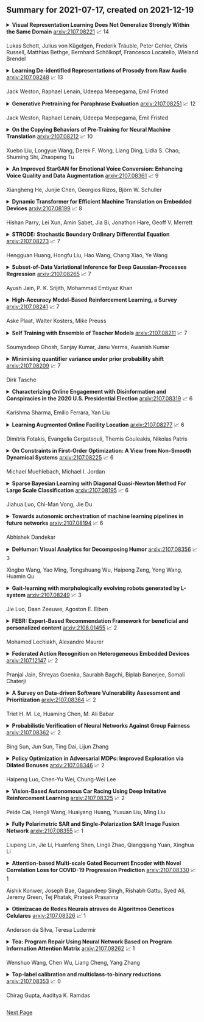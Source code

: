 ## Summary for 2021-07-17, created on 2021-12-19


<details><summary><b>Visual Representation Learning Does Not Generalize Strongly Within the Same Domain</b>
<a href="https://arxiv.org/abs/2107.08221">arxiv:2107.08221</a>
&#x1F4C8; 14 <br>
<p>Lukas Schott, Julius von Kügelgen, Frederik Träuble, Peter Gehler, Chris Russell, Matthias Bethge, Bernhard Schölkopf, Francesco Locatello, Wieland Brendel</p></summary>
<p>

**Abstract:** An important component for generalization in machine learning is to uncover underlying latent factors of variation as well as the mechanism through which each factor acts in the world. In this paper, we test whether 17 unsupervised, weakly supervised, and fully supervised representation learning approaches correctly infer the generative factors of variation in simple datasets (dSprites, Shapes3D, MPI3D) from controlled environments, and on our contributed CelebGlow dataset. In contrast to prior robustness work that introduces novel factors of variation during test time, such as blur or other (un)structured noise, we here recompose, interpolate, or extrapolate only existing factors of variation from the training data set (e.g., small and medium-sized objects during training and large objects during testing). Models that learn the correct mechanism should be able to generalize to this benchmark. In total, we train and test 2000+ models and observe that all of them struggle to learn the underlying mechanism regardless of supervision signal and architectural bias. Moreover, the generalization capabilities of all tested models drop significantly as we move from artificial datasets towards more realistic real-world datasets. Despite their inability to identify the correct mechanism, the models are quite modular as their ability to infer other in-distribution factors remains fairly stable, providing only a single factor is out-of-distribution. These results point to an important yet understudied problem of learning mechanistic models of observations that can facilitate generalization.

</p>
</details>

<details><summary><b>Learning De-identified Representations of Prosody from Raw Audio</b>
<a href="https://arxiv.org/abs/2107.08248">arxiv:2107.08248</a>
&#x1F4C8; 13 <br>
<p>Jack Weston, Raphael Lenain, Udeepa Meepegama, Emil Fristed</p></summary>
<p>

**Abstract:** We propose a method for learning de-identified prosody representations from raw audio using a contrastive self-supervised signal. Whereas prior work has relied on conditioning models on bottlenecks, we introduce a set of inductive biases that exploit the natural structure of prosody to minimize timbral information and decouple prosody from speaker representations. Despite aggressive downsampling of the input and having no access to linguistic information, our model performs comparably to state-of-the-art speech representations on DAMMP, a new benchmark we introduce for spoken language understanding. We use minimum description length probing to show that our representations have selectively learned the subcomponents of non-timbral prosody, and that the product quantizer naturally disentangles them without using bottlenecks. We derive an information-theoretic definition of speech de-identifiability and use it to demonstrate that our prosody representations are less identifiable than other speech representations.

</p>
</details>

<details><summary><b>Generative Pretraining for Paraphrase Evaluation</b>
<a href="https://arxiv.org/abs/2107.08251">arxiv:2107.08251</a>
&#x1F4C8; 12 <br>
<p>Jack Weston, Raphael Lenain, Udeepa Meepegama, Emil Fristed</p></summary>
<p>

**Abstract:** We introduce ParaBLEU, a paraphrase representation learning model and evaluation metric for text generation. Unlike previous approaches, ParaBLEU learns to understand paraphrasis using generative conditioning as a pretraining objective. ParaBLEU correlates more strongly with human judgements than existing metrics, obtaining new state-of-the-art results on the 2017 WMT Metrics Shared Task. We show that our model is robust to data scarcity, exceeding previous state-of-the-art performance using only $50\%$ of the available training data and surpassing BLEU, ROUGE and METEOR with only $40$ labelled examples. Finally, we demonstrate that ParaBLEU can be used to conditionally generate novel paraphrases from a single demonstration, which we use to confirm our hypothesis that it learns abstract, generalized paraphrase representations.

</p>
</details>

<details><summary><b>On the Copying Behaviors of Pre-Training for Neural Machine Translation</b>
<a href="https://arxiv.org/abs/2107.08212">arxiv:2107.08212</a>
&#x1F4C8; 10 <br>
<p>Xuebo Liu, Longyue Wang, Derek F. Wong, Liang Ding, Lidia S. Chao, Shuming Shi, Zhaopeng Tu</p></summary>
<p>

**Abstract:** Previous studies have shown that initializing neural machine translation (NMT) models with the pre-trained language models (LM) can speed up the model training and boost the model performance. In this work, we identify a critical side-effect of pre-training for NMT, which is due to the discrepancy between the training objectives of LM-based pre-training and NMT. Since the LM objective learns to reconstruct a few source tokens and copy most of them, the pre-training initialization would affect the copying behaviors of NMT models. We provide a quantitative analysis of copying behaviors by introducing a metric called copying ratio, which empirically shows that pre-training based NMT models have a larger copying ratio than the standard one. In response to this problem, we propose a simple and effective method named copying penalty to control the copying behaviors in decoding. Extensive experiments on both in-domain and out-of-domain benchmarks show that the copying penalty method consistently improves translation performance by controlling copying behaviors for pre-training based NMT models. Source code is freely available at https://github.com/SunbowLiu/CopyingPenalty.

</p>
</details>

<details><summary><b>An Improved StarGAN for Emotional Voice Conversion: Enhancing Voice Quality and Data Augmentation</b>
<a href="https://arxiv.org/abs/2107.08361">arxiv:2107.08361</a>
&#x1F4C8; 9 <br>
<p>Xiangheng He, Junjie Chen, Georgios Rizos, Björn W. Schuller</p></summary>
<p>

**Abstract:** Emotional Voice Conversion (EVC) aims to convert the emotional style of a source speech signal to a target style while preserving its content and speaker identity information. Previous emotional conversion studies do not disentangle emotional information from emotion-independent information that should be preserved, thus transforming it all in a monolithic manner and generating audio of low quality, with linguistic distortions. To address this distortion problem, we propose a novel StarGAN framework along with a two-stage training process that separates emotional features from those independent of emotion by using an autoencoder with two encoders as the generator of the Generative Adversarial Network (GAN). The proposed model achieves favourable results in both the objective evaluation and the subjective evaluation in terms of distortion, which reveals that the proposed model can effectively reduce distortion. Furthermore, in data augmentation experiments for end-to-end speech emotion recognition, the proposed StarGAN model achieves an increase of 2% in Micro-F1 and 5% in Macro-F1 compared to the baseline StarGAN model, which indicates that the proposed model is more valuable for data augmentation.

</p>
</details>

<details><summary><b>Dynamic Transformer for Efficient Machine Translation on Embedded Devices</b>
<a href="https://arxiv.org/abs/2107.08199">arxiv:2107.08199</a>
&#x1F4C8; 8 <br>
<p>Hishan Parry, Lei Xun, Amin Sabet, Jia Bi, Jonathon Hare, Geoff V. Merrett</p></summary>
<p>

**Abstract:** The Transformer architecture is widely used for machine translation tasks. However, its resource-intensive nature makes it challenging to implement on constrained embedded devices, particularly where available hardware resources can vary at run-time. We propose a dynamic machine translation model that scales the Transformer architecture based on the available resources at any particular time. The proposed approach, 'Dynamic-HAT', uses a HAT SuperTransformer as the backbone to search for SubTransformers with different accuracy-latency trade-offs at design time. The optimal SubTransformers are sampled from the SuperTransformer at run-time, depending on latency constraints. The Dynamic-HAT is tested on the Jetson Nano and the approach uses inherited SubTransformers sampled directly from the SuperTransformer with a switching time of <1s. Using inherited SubTransformers results in a BLEU score loss of <1.5% because the SubTransformer configuration is not retrained from scratch after sampling. However, to recover this loss in performance, the dimensions of the design space can be reduced to tailor it to a family of target hardware. The new reduced design space results in a BLEU score increase of approximately 1% for sub-optimal models from the original design space, with a wide range for performance scaling between 0.356s - 1.526s for the GPU and 2.9s - 7.31s for the CPU.

</p>
</details>

<details><summary><b>STRODE: Stochastic Boundary Ordinary Differential Equation</b>
<a href="https://arxiv.org/abs/2107.08273">arxiv:2107.08273</a>
&#x1F4C8; 7 <br>
<p>Hengguan Huang, Hongfu Liu, Hao Wang, Chang Xiao, Ye Wang</p></summary>
<p>

**Abstract:** Perception of time from sequentially acquired sensory inputs is rooted in everyday behaviors of individual organisms. Yet, most algorithms for time-series modeling fail to learn dynamics of random event timings directly from visual or audio inputs, requiring timing annotations during training that are usually unavailable for real-world applications. For instance, neuroscience perspectives on postdiction imply that there exist variable temporal ranges within which the incoming sensory inputs can affect the earlier perception, but such temporal ranges are mostly unannotated for real applications such as automatic speech recognition (ASR). In this paper, we present a probabilistic ordinary differential equation (ODE), called STochastic boundaRy ODE (STRODE), that learns both the timings and the dynamics of time series data without requiring any timing annotations during training. STRODE allows the usage of differential equations to sample from the posterior point processes, efficiently and analytically. We further provide theoretical guarantees on the learning of STRODE. Our empirical results show that our approach successfully infers event timings of time series data. Our method achieves competitive or superior performances compared to existing state-of-the-art methods for both synthetic and real-world datasets.

</p>
</details>

<details><summary><b>Subset-of-Data Variational Inference for Deep Gaussian-Processes Regression</b>
<a href="https://arxiv.org/abs/2107.08265">arxiv:2107.08265</a>
&#x1F4C8; 7 <br>
<p>Ayush Jain, P. K. Srijith, Mohammad Emtiyaz Khan</p></summary>
<p>

**Abstract:** Deep Gaussian Processes (DGPs) are multi-layer, flexible extensions of Gaussian processes but their training remains challenging. Sparse approximations simplify the training but often require optimization over a large number of inducing inputs and their locations across layers. In this paper, we simplify the training by setting the locations to a fixed subset of data and sampling the inducing inputs from a variational distribution. This reduces the trainable parameters and computation cost without significant performance degradations, as demonstrated by our empirical results on regression problems. Our modifications simplify and stabilize DGP training while making it amenable to sampling schemes for setting the inducing inputs.

</p>
</details>

<details><summary><b>High-Accuracy Model-Based Reinforcement Learning, a Survey</b>
<a href="https://arxiv.org/abs/2107.08241">arxiv:2107.08241</a>
&#x1F4C8; 7 <br>
<p>Aske Plaat, Walter Kosters, Mike Preuss</p></summary>
<p>

**Abstract:** Deep reinforcement learning has shown remarkable success in the past few years. Highly complex sequential decision making problems from game playing and robotics have been solved with deep model-free methods. Unfortunately, the sample complexity of model-free methods is often high. To reduce the number of environment samples, model-based reinforcement learning creates an explicit model of the environment dynamics. Achieving high model accuracy is a challenge in high-dimensional problems. In recent years, a diverse landscape of model-based methods has been introduced to improve model accuracy, using methods such as uncertainty modeling, model-predictive control, latent models, and end-to-end learning and planning. Some of these methods succeed in achieving high accuracy at low sample complexity, most do so either in a robotics or in a games context. In this paper, we survey these methods; we explain in detail how they work and what their strengths and weaknesses are. We conclude with a research agenda for future work to make the methods more robust and more widely applicable to other applications.

</p>
</details>

<details><summary><b>Self Training with Ensemble of Teacher Models</b>
<a href="https://arxiv.org/abs/2107.08211">arxiv:2107.08211</a>
&#x1F4C8; 7 <br>
<p>Soumyadeep Ghosh, Sanjay Kumar, Janu Verma, Awanish Kumar</p></summary>
<p>

**Abstract:** In order to train robust deep learning models, large amounts of labelled data is required. However, in the absence of such large repositories of labelled data, unlabeled data can be exploited for the same. Semi-Supervised learning aims to utilize such unlabeled data for training classification models. Recent progress of self-training based approaches have shown promise in this area, which leads to this study where we utilize an ensemble approach for the same. A by-product of any semi-supervised approach may be loss of calibration of the trained model especially in scenarios where unlabeled data may contain out-of-distribution samples, which leads to this investigation on how to adapt to such effects. Our proposed algorithm carefully avoids common pitfalls in utilizing unlabeled data and leads to a more accurate and calibrated supervised model compared to vanilla self-training based student-teacher algorithms. We perform several experiments on the popular STL-10 database followed by an extensive analysis of our approach and study its effects on model accuracy and calibration.

</p>
</details>

<details><summary><b>Minimising quantifier variance under prior probability shift</b>
<a href="https://arxiv.org/abs/2107.08209">arxiv:2107.08209</a>
&#x1F4C8; 7 <br>
<p>Dirk Tasche</p></summary>
<p>

**Abstract:** For the binary prevalence quantification problem under prior probability shift, we determine the asymptotic variance of the maximum likelihood estimator. We find that it is a function of the Brier score for the regression of the class label on the features under the test data set distribution. This observation suggests that optimising the accuracy of a base classifier, as measured by the Brier score, on the training data set helps to reduce the variance of the related quantifier on the test data set. Therefore, we also point out training criteria for the base classifier that imply optimisation of both of the Brier scores on the training and the test data sets.

</p>
</details>

<details><summary><b>Characterizing Online Engagement with Disinformation and Conspiracies in the 2020 U.S. Presidential Election</b>
<a href="https://arxiv.org/abs/2107.08319">arxiv:2107.08319</a>
&#x1F4C8; 6 <br>
<p>Karishma Sharma, Emilio Ferrara, Yan Liu</p></summary>
<p>

**Abstract:** Identifying and characterizing disinformation in political discourse on social media is critical to ensure the integrity of elections and democratic processes around the world. Persistent manipulation of social media has resulted in increased concerns regarding the 2020 U.S. Presidential Election, due to its potential to influence individual opinions and social dynamics. In this work, we focus on the identification of distorted facts, in the form of unreliable and conspiratorial narratives in election-related tweets, to characterize discourse manipulation prior to the election. We apply a detection model to separate factual from unreliable (or conspiratorial) claims analyzing a dataset of 242 million election-related tweets. The identified claims are used to investigate targeted topics of disinformation, and conspiracy groups, most notably the far-right QAnon conspiracy group. Further, we characterize account engagements with unreliable and conspiracy tweets, and with the QAnon conspiracy group, by political leaning and tweet types. Finally, using a regression discontinuity design, we investigate whether Twitter's actions to curb QAnon activity on the platform were effective, and how QAnon accounts adapt to Twitter's restrictions.

</p>
</details>

<details><summary><b>Learning Augmented Online Facility Location</b>
<a href="https://arxiv.org/abs/2107.08277">arxiv:2107.08277</a>
&#x1F4C8; 6 <br>
<p>Dimitris Fotakis, Evangelia Gergatsouli, Themis Gouleakis, Nikolas Patris</p></summary>
<p>

**Abstract:** Following the research agenda initiated by Munoz & Vassilvitskii [1] and Lykouris & Vassilvitskii [2] on learning-augmented online algorithms for classical online optimization problems, in this work, we consider the Online Facility Location problem under this framework. In Online Facility Location (OFL), demands arrive one-by-one in a metric space and must be (irrevocably) assigned to an open facility upon arrival, without any knowledge about future demands.
  We present an online algorithm for OFL that exploits potentially imperfect predictions on the locations of the optimal facilities. We prove that the competitive ratio decreases smoothly from sublogarithmic in the number of demands to constant, as the error, i.e., the total distance of the predicted locations to the optimal facility locations, decreases towards zero. We complement our analysis with a matching lower bound establishing that the dependence of the algorithm's competitive ratio on the error is optimal, up to constant factors. Finally, we evaluate our algorithm on real world data and compare our learning augmented approach with the current best online algorithm for the problem.

</p>
</details>

<details><summary><b>On Constraints in First-Order Optimization: A View from Non-Smooth Dynamical Systems</b>
<a href="https://arxiv.org/abs/2107.08225">arxiv:2107.08225</a>
&#x1F4C8; 6 <br>
<p>Michael Muehlebach, Michael I. Jordan</p></summary>
<p>

**Abstract:** We introduce a class of first-order methods for smooth constrained optimization that are based on an analogy to non-smooth dynamical systems. Two distinctive features of our approach are that (i) projections or optimizations over the entire feasible set are avoided, in stark contrast to projected gradient methods or the Frank-Wolfe method, and (ii) iterates are allowed to become infeasible, which differs from active set or feasible direction methods, where the descent motion stops as soon as a new constraint is encountered. The resulting algorithmic procedure is simple to implement even when constraints are nonlinear, and is suitable for large-scale constrained optimization problems in which the feasible set fails to have a simple structure. The key underlying idea is that constraints are expressed in terms of velocities instead of positions, which has the algorithmic consequence that optimizations over feasible sets at each iteration are replaced with optimizations over local, sparse convex approximations. The result is a simplified suite of algorithms and an expanded range of possible applications in machine learning.

</p>
</details>

<details><summary><b>Sparse Bayesian Learning with Diagonal Quasi-Newton Method For Large Scale Classification</b>
<a href="https://arxiv.org/abs/2107.08195">arxiv:2107.08195</a>
&#x1F4C8; 6 <br>
<p>Jiahua Luo, Chi-Man Vong, Jie Du</p></summary>
<p>

**Abstract:** Sparse Bayesian Learning (SBL) constructs an extremely sparse probabilistic model with very competitive generalization. However, SBL needs to invert a big covariance matrix with complexity O(M^3 ) (M: feature size) for updating the regularization priors, making it difficult for practical use. There are three issues in SBL: 1) Inverting the covariance matrix may obtain singular solutions in some cases, which hinders SBL from convergence; 2) Poor scalability to problems with high dimensional feature space or large data size; 3) SBL easily suffers from memory overflow for large-scale data. This paper addresses these issues with a newly proposed diagonal Quasi-Newton (DQN) method for SBL called DQN-SBL where the inversion of big covariance matrix is ignored so that the complexity and memory storage are reduced to O(M). The DQN-SBL is thoroughly evaluated on non-linear classifiers and linear feature selection using various benchmark datasets of different sizes. Experimental results verify that DQN-SBL receives competitive generalization with a very sparse model and scales well to large-scale problems.

</p>
</details>

<details><summary><b>Towards autonomic orchestration of machine learning pipelines in future networks</b>
<a href="https://arxiv.org/abs/2107.08194">arxiv:2107.08194</a>
&#x1F4C8; 6 <br>
<p>Abhishek Dandekar</p></summary>
<p>

**Abstract:** Machine learning (ML) techniques are being increasingly used in mobile networks for network planning, operation, management, optimisation and much more. These techniques are realised using a set of logical nodes known as ML pipeline. A single network operator might have thousands of such ML pipelines distributed across its network. These pipelines need to be managed and orchestrated across network domains. Thus it is essential to have autonomic multi-domain orchestration of ML pipelines in mobile networks. International Telecommunications Union (ITU) has provided an architectural framework for management and orchestration of ML pipelines in future networks. We extend this framework to enable autonomic orchestration of ML pipelines across multiple network domains. We present our system architecture and describe its application using a smart factory use case. Our work allows autonomic orchestration of multi-domain ML pipelines in a standardised, technology agnostic, privacy preserving fashion.

</p>
</details>

<details><summary><b>DeHumor: Visual Analytics for Decomposing Humor</b>
<a href="https://arxiv.org/abs/2107.08356">arxiv:2107.08356</a>
&#x1F4C8; 3 <br>
<p>Xingbo Wang, Yao Ming, Tongshuang Wu, Haipeng Zeng, Yong Wang, Huamin Qu</p></summary>
<p>

**Abstract:** Despite being a critical communication skill, grasping humor is challenging -- a successful use of humor requires a mixture of both engaging content build-up and an appropriate vocal delivery (e.g., pause). Prior studies on computational humor emphasize the textual and audio features immediately next to the punchline, yet overlooking longer-term context setup. Moreover, the theories are usually too abstract for understanding each concrete humor snippet. To fill in the gap, we develop DeHumor, a visual analytical system for analyzing humorous behaviors in public speaking. To intuitively reveal the building blocks of each concrete example, DeHumor decomposes each humorous video into multimodal features and provides inline annotations of them on the video script. In particular, to better capture the build-ups, we introduce content repetition as a complement to features introduced in theories of computational humor and visualize them in a context linking graph. To help users locate the punchlines that have the desired features to learn, we summarize the content (with keywords) and humor feature statistics on an augmented time matrix. With case studies on stand-up comedy shows and TED talks, we show that DeHumor is able to highlight various building blocks of humor examples. In addition, expert interviews with communication coaches and humor researchers demonstrate the effectiveness of DeHumor for multimodal humor analysis of speech content and vocal delivery.

</p>
</details>

<details><summary><b>Gait-learning with morphologically evolving robots generated by L-system</b>
<a href="https://arxiv.org/abs/2107.08249">arxiv:2107.08249</a>
&#x1F4C8; 3 <br>
<p>Jie Luo, Daan Zeeuwe, Agoston E. Eiben</p></summary>
<p>

**Abstract:** When controllers (brains) and morphologies (bodies) of robots simultaneously evolve, this can lead to a problem, namely the brain & body mismatch problem. In this research, we propose a solution of lifetime learning. We set up a system where modular robots can create offspring that inherit the bodies of parents by recombination and mutation. With regards to the brains of the offspring, we use two methods to create them. The first one entails solely evolution which means the brain of a robot child is inherited from its parents. The second approach is evolution plus learning which means the brain of a child is inherited as well, but additionally is developed by a learning algorithm - RevDEknn. We compare these two methods by running experiments in a simulator called Revolve and use efficiency, efficacy, and the morphology intelligence of the robots for the comparison. The experiments show that the evolution plus learning method does not only lead to a higher fitness level, but also to more morphologically evolving robots. This constitutes a quantitative demonstration that changes in the brain can induce changes in the body, leading to the concept of morphological intelligence, which is quantified by the learning delta, meaning the ability of a morphology to facilitate learning.

</p>
</details>

<details><summary><b>FEBR: Expert-Based Recommendation Framework for beneficial and personalized content</b>
<a href="https://arxiv.org/abs/2108.01455">arxiv:2108.01455</a>
&#x1F4C8; 2 <br>
<p>Mohamed Lechiakh, Alexandre Maurer</p></summary>
<p>

**Abstract:** So far, most research on recommender systems focused on maintaining long-term user engagement and satisfaction, by promoting relevant and personalized content. However, it is still very challenging to evaluate the quality and the reliability of this content. In this paper, we propose FEBR (Expert-Based Recommendation Framework), an apprenticeship learning framework to assess the quality of the recommended content on online platforms. The framework exploits the demonstrated trajectories of an expert (assumed to be reliable) in a recommendation evaluation environment, to recover an unknown utility function. This function is used to learn an optimal policy describing the expert's behavior, which is then used in the framework to provide high-quality and personalized recommendations. We evaluate the performance of our solution through a user interest simulation environment (using RecSim). We simulate interactions under the aforementioned expert policy for videos recommendation, and compare its efficiency with standard recommendation methods. The results show that our approach provides a significant gain in terms of content quality, evaluated by experts and watched by users, while maintaining almost the same watch time as the baseline approaches.

</p>
</details>

<details><summary><b>Federated Action Recognition on Heterogeneous Embedded Devices</b>
<a href="https://arxiv.org/abs/2107.12147">arxiv:2107.12147</a>
&#x1F4C8; 2 <br>
<p>Pranjal Jain, Shreyas Goenka, Saurabh Bagchi, Biplab Banerjee, Somali Chaterji</p></summary>
<p>

**Abstract:** Federated learning allows a large number of devices to jointly learn a model without sharing data. In this work, we enable clients with limited computing power to perform action recognition, a computationally heavy task. We first perform model compression at the central server through knowledge distillation on a large dataset. This allows the model to learn complex features and serves as an initialization for model fine-tuning. The fine-tuning is required because the limited data present in smaller datasets is not adequate for action recognition models to learn complex spatio-temporal features. Because the clients present are often heterogeneous in their computing resources, we use an asynchronous federated optimization and we further show a convergence bound. We compare our approach to two baseline approaches: fine-tuning at the central server (no clients) and fine-tuning using (heterogeneous) clients using synchronous federated averaging. We empirically show on a testbed of heterogeneous embedded devices that we can perform action recognition with comparable accuracy to the two baselines above, while our asynchronous learning strategy reduces the training time by 40%, relative to synchronous learning.

</p>
</details>

<details><summary><b>A Survey on Data-driven Software Vulnerability Assessment and Prioritization</b>
<a href="https://arxiv.org/abs/2107.08364">arxiv:2107.08364</a>
&#x1F4C8; 2 <br>
<p>Triet H. M. Le, Huaming Chen, M. Ali Babar</p></summary>
<p>

**Abstract:** Software Vulnerabilities (SVs) are increasing in complexity and scale, posing great security risks to many software systems. Given the limited resources in practice, SV assessment and prioritization help practitioners devise optimal SV mitigation plans based on various SV characteristics. The surge in SV data sources and data-driven techniques such as Machine Learning and Deep Learning have taken SV assessment and prioritization to the next level. Our survey provides a taxonomy of the past research efforts and highlights the best practices for data-driven SV assessment and prioritization. We also discuss the current limitations and propose potential solutions to address such issues.

</p>
</details>

<details><summary><b>Probabilistic Verification of Neural Networks Against Group Fairness</b>
<a href="https://arxiv.org/abs/2107.08362">arxiv:2107.08362</a>
&#x1F4C8; 2 <br>
<p>Bing Sun, Jun Sun, Ting Dai, Lijun Zhang</p></summary>
<p>

**Abstract:** Fairness is crucial for neural networks which are used in applications with important societal implication. Recently, there have been multiple attempts on improving fairness of neural networks, with a focus on fairness testing (e.g., generating individual discriminatory instances) and fairness training (e.g., enhancing fairness through augmented training). In this work, we propose an approach to formally verify neural networks against fairness, with a focus on independence-based fairness such as group fairness. Our method is built upon an approach for learning Markov Chains from a user-provided neural network (i.e., a feed-forward neural network or a recurrent neural network) which is guaranteed to facilitate sound analysis. The learned Markov Chain not only allows us to verify (with Probably Approximate Correctness guarantee) whether the neural network is fair or not, but also facilities sensitivity analysis which helps to understand why fairness is violated. We demonstrate that with our analysis results, the neural weights can be optimized to improve fairness. Our approach has been evaluated with multiple models trained on benchmark datasets and the experiment results show that our approach is effective and efficient.

</p>
</details>

<details><summary><b>Policy Optimization in Adversarial MDPs: Improved Exploration via Dilated Bonuses</b>
<a href="https://arxiv.org/abs/2107.08346">arxiv:2107.08346</a>
&#x1F4C8; 2 <br>
<p>Haipeng Luo, Chen-Yu Wei, Chung-Wei Lee</p></summary>
<p>

**Abstract:** Policy optimization is a widely-used method in reinforcement learning. Due to its local-search nature, however, theoretical guarantees on global optimality often rely on extra assumptions on the Markov Decision Processes (MDPs) that bypass the challenge of global exploration. To eliminate the need of such assumptions, in this work, we develop a general solution that adds dilated bonuses to the policy update to facilitate global exploration. To showcase the power and generality of this technique, we apply it to several episodic MDP settings with adversarial losses and bandit feedback, improving and generalizing the state-of-the-art. Specifically, in the tabular case, we obtain $\widetilde{\mathcal{O}}(\sqrt{T})$ regret where $T$ is the number of episodes, improving the $\widetilde{\mathcal{O}}({T}^{2/3})$ regret bound by Shani et al. (2020). When the number of states is infinite, under the assumption that the state-action values are linear in some low-dimensional features, we obtain $\widetilde{\mathcal{O}}({T}^{2/3})$ regret with the help of a simulator, matching the result of Neu and Olkhovskaya (2020) while importantly removing the need of an exploratory policy that their algorithm requires. When a simulator is unavailable, we further consider a linear MDP setting and obtain $\widetilde{\mathcal{O}}({T}^{14/15})$ regret, which is the first result for linear MDPs with adversarial losses and bandit feedback.

</p>
</details>

<details><summary><b>Vision-Based Autonomous Car Racing Using Deep Imitative Reinforcement Learning</b>
<a href="https://arxiv.org/abs/2107.08325">arxiv:2107.08325</a>
&#x1F4C8; 2 <br>
<p>Peide Cai, Hengli Wang, Huaiyang Huang, Yuxuan Liu, Ming Liu</p></summary>
<p>

**Abstract:** Autonomous car racing is a challenging task in the robotic control area. Traditional modular methods require accurate mapping, localization and planning, which makes them computationally inefficient and sensitive to environmental changes. Recently, deep-learning-based end-to-end systems have shown promising results for autonomous driving/racing. However, they are commonly implemented by supervised imitation learning (IL), which suffers from the distribution mismatch problem, or by reinforcement learning (RL), which requires a huge amount of risky interaction data. In this work, we present a general deep imitative reinforcement learning approach (DIRL), which successfully achieves agile autonomous racing using visual inputs. The driving knowledge is acquired from both IL and model-based RL, where the agent can learn from human teachers as well as perform self-improvement by safely interacting with an offline world model. We validate our algorithm both in a high-fidelity driving simulation and on a real-world 1/20-scale RC-car with limited onboard computation. The evaluation results demonstrate that our method outperforms previous IL and RL methods in terms of sample efficiency and task performance. Demonstration videos are available at https://caipeide.github.io/autorace-dirl/

</p>
</details>

<details><summary><b>Fully Polarimetric SAR and Single-Polarization SAR Image Fusion Network</b>
<a href="https://arxiv.org/abs/2107.08355">arxiv:2107.08355</a>
&#x1F4C8; 1 <br>
<p>Liupeng Lin, Jie Li, Huanfeng Shen, Lingli Zhao, Qiangqiang Yuan, Xinghua Li</p></summary>
<p>

**Abstract:** The data fusion technology aims to aggregate the characteristics of different data and obtain products with multiple data advantages. To solves the problem of reduced resolution of PolSAR images due to system limitations, we propose a fully polarimetric synthetic aperture radar (PolSAR) images and single-polarization synthetic aperture radar SAR (SinSAR) images fusion network to generate high-resolution PolSAR (HR-PolSAR) images. To take advantage of the polarimetric information of the low-resolution PolSAR (LR-PolSAR) image and the spatial information of the high-resolution single-polarization SAR (HR-SinSAR) image, we propose a fusion framework for joint LR-PolSAR image and HR-SinSAR image and design a cross-attention mechanism to extract features from the joint input data. Besides, based on the physical imaging mechanism, we designed the PolSAR polarimetric loss function for constrained network training. The experimental results confirm the superiority of fusion network over traditional algorithms. The average PSNR is increased by more than 3.6db, and the average MAE is reduced to less than 0.07. Experiments on polarimetric decomposition and polarimetric signature show that it maintains polarimetric information well.

</p>
</details>

<details><summary><b>Attention-based Multi-scale Gated Recurrent Encoder with Novel Correlation Loss for COVID-19 Progression Prediction</b>
<a href="https://arxiv.org/abs/2107.08330">arxiv:2107.08330</a>
&#x1F4C8; 1 <br>
<p>Aishik Konwer, Joseph Bae, Gagandeep Singh, Rishabh Gattu, Syed Ali, Jeremy Green, Tej Phatak, Prateek Prasanna</p></summary>
<p>

**Abstract:** COVID-19 image analysis has mostly focused on diagnostic tasks using single timepoint scans acquired upon disease presentation or admission. We present a deep learning-based approach to predict lung infiltrate progression from serial chest radiographs (CXRs) of COVID-19 patients. Our method first utilizes convolutional neural networks (CNNs) for feature extraction from patches within the concerned lung zone, and also from neighboring and remote boundary regions. The framework further incorporates a multi-scale Gated Recurrent Unit (GRU) with a correlation module for effective predictions. The GRU accepts CNN feature vectors from three different areas as input and generates a fused representation. The correlation module attempts to minimize the correlation loss between hidden representations of concerned and neighboring area feature vectors, while maximizing the loss between the same from concerned and remote regions. Further, we employ an attention module over the output hidden states of each encoder timepoint to generate a context vector. This vector is used as an input to a decoder module to predict patch severity grades at a future timepoint. Finally, we ensemble the patch classification scores to calculate patient-wise grades. Specifically, our framework predicts zone-wise disease severity for a patient on a given day by learning representations from the previous temporal CXRs. Our novel multi-institutional dataset comprises sequential CXR scans from N=93 patients. Our approach outperforms transfer learning and radiomic feature-based baseline approaches on this dataset.

</p>
</details>

<details><summary><b>Otimizacao de Redes Neurais atraves de Algoritmos Geneticos Celulares</b>
<a href="https://arxiv.org/abs/2107.08326">arxiv:2107.08326</a>
&#x1F4C8; 1 <br>
<p>Anderson da Silva, Teresa Ludermir</p></summary>
<p>

**Abstract:** This works proposes a methodology to searching for automatically Artificial Neural Networks (ANN) by using Cellular Genetic Algorithm (CGA). The goal of this methodology is to find compact networks whit good performance for classification problems. The main reason for developing this work is centered at the difficulties of configuring compact ANNs with good performance rating. The use of CGAs aims at seeking the components of the RNA in the same way that a common Genetic Algorithm (GA), but it has the differential of incorporating a Cellular Automaton (CA) to give location for the GA individuals. The location imposed by the CA aims to control the spread of solutions in the populations to maintain the genetic diversity for longer time. This genetic diversity is important for obtain good results with the GAs.

</p>
</details>

<details><summary><b>Tea: Program Repair Using Neural Network Based on Program Information Attention Matrix</b>
<a href="https://arxiv.org/abs/2107.08262">arxiv:2107.08262</a>
&#x1F4C8; 1 <br>
<p>Wenshuo Wang, Chen Wu, Liang Cheng, Yang Zhang</p></summary>
<p>

**Abstract:** The advance in machine learning (ML)-driven natural language process (NLP) points a promising direction for automatic bug fixing for software programs, as fixing a buggy program can be transformed to a translation task. While software programs contain much richer information than one-dimensional natural language documents, pioneering work on using ML-driven NLP techniques for automatic program repair only considered a limited set of such information. We hypothesize that more comprehensive information of software programs, if appropriately utilized, can improve the effectiveness of ML-driven NLP approaches in repairing software programs. As the first step towards proving this hypothesis, we propose a unified representation to capture the syntax, data flow, and control flow aspects of software programs, and devise a method to use such a representation to guide the transformer model from NLP in better understanding and fixing buggy programs. Our preliminary experiment confirms that the more comprehensive information of software programs used, the better ML-driven NLP techniques can perform in fixing bugs in these programs.

</p>
</details>

<details><summary><b>Top-label calibration and multiclass-to-binary reductions</b>
<a href="https://arxiv.org/abs/2107.08353">arxiv:2107.08353</a>
&#x1F4C8; 0 <br>
<p>Chirag Gupta, Aaditya K. Ramdas</p></summary>
<p>

**Abstract:** We investigate the relationship between commonly considered notions of multiclass calibration and the calibration algorithms used to achieve these notions, leading to two broad contributions. First, we propose a new and arguably natural notion of top-label calibration, which requires the reported probability of the most likely label to be calibrated. Along the way, we highlight certain philosophical issues with the closely related and popular notion of confidence calibration. Second, we outline general 'wrapper' multiclass-to-binary (M2B) algorithms that can be used to achieve confidence, top-label, and class-wise calibration, using underlying binary calibration routines. Our wrappers can also be generalized to other notions of calibration, if required for certain practical applications. We instantiate these wrappers with the binary histogram binning (HB) algorithm, and show that the overall procedure has distribution-free calibration guarantees. In an empirical evaluation, we find that with the right M2B wrapper, HB performs significantly better than other calibration approaches. Code for this work has been made publicly available at https://github.com/aigen/df-posthoc-calibration.

</p>
</details>


[Next Page](2021/2021-07/2021-07-16.md)
